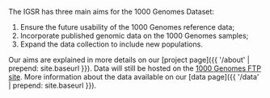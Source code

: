The IGSR has three main aims for the 1000 Genomes Dataset:

1. Ensure the future usability of the 1000 Genomes reference data;
2. Incorporate published genomic data on the 1000 Genomes samples;
3. Expand the data collection to include new populations.

Our aims are explained in more details on our [project page]({{ '/about' | prepend: site.baseurl }}). Data will still be hosted on the [1000 Genomes FTP site](ftp://ftp.1000genomes.ebi.ac.uk/vol1/ftp/). More information about the data available on our [data page]({{ '/data' | prepend: site.baseurl }}).
